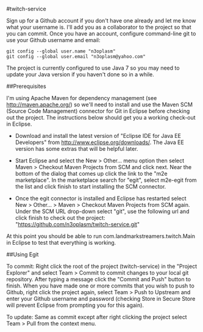 #twitch-service

Sign up for a Github account if you don't have one already and let me know what your username is. I'll add you as a collaborator to the project so that you can commit. Once you have an account, configure command-line git to use your Github username and email:

    git config --global user.name "n3oplasm"
    git config --global user.email "n3oplasm@yahoo.com"

The project is currently configured to use Java 7 so you may need to update your Java version if you haven't done so in a while. 

##Prerequisites

I'm using Apache Maven for dependency management (see http://maven.apache.org/) so we'll need to install and use the Maven SCM (Source Code Management) connector for Git in Eclipse before checking out the project. The instructions below should get you a working check-out in Eclipse.

* Download and install the latest version of "Eclipse IDE for Java EE Developers" from http://www.eclipse.org/downloads/. The Java EE version has some extras that will be helpful later.

* Start Eclipse and select the New > Other... menu option then select Maven > Checkout Maven Projects from SCM and click next. Near the bottom of the dialog that comes up click the link to the "m2e marketplace". In the marketplace search for "egit", select m2e-egit from the list and click finish to start installing the SCM connector.

* Once the egit connector is installed and Eclipse has restarted select New > Other... > Maven > Checkout Maven Projects from SCM again. Under the SCM URL drop-down select "git", use the following url and click finish to check out the project: "https://github.com/n3oplasm/twitch-service.git"

At this point you should be able to run com.landmarkstreamers.twitch.Main in Eclipse to test that everything is working.

##Using Egit

To commit: Right click the root of the project (twitch-service) in the "Project Explorer" and select Team > Commit to commit changes to your local git repository. After typing a message click the "Commit and Push" button to finish. When you have made one or more commits that you wish to push to Github, right click the project again, select Team > Push to Upstream and enter your Github username and password (checking Store in Secure Store will prevent Eclipse from prompting you for this again).

To update: Same as commit except after right clicking the project select Team > Pull from the context menu.
